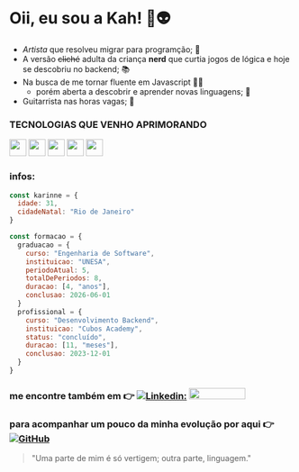 # Oii, eu sou a Kah! 🖖👽

- *Artista* que resolveu migrar para programção; 🎨
- A versão ~~cliché~~ adulta da criança **nerd** que curtia jogos de lógica e hoje se descobriu no backend; 📚
- Na busca de me tornar fluente em Javascript 👩‍💻
  - porém aberta a descobrir e aprender novas linguagens; 🚀
- Guitarrista nas horas vagas; 🎸

### TECNOLOGIAS QUE VENHO APRIMORANDO

 <img src="https://cdn.jsdelivr.net/gh/devicons/devicon/icons/javascript/javascript-original.svg" width="30" height="30"/> <img src="https://cdn.jsdelivr.net/gh/devicons/devicon/icons/nodejs/nodejs-original.svg" width="30" height="30" /> <img src="https://cdn.jsdelivr.net/gh/devicons/devicon/icons/npm/npm-original-wordmark.svg" width="30" height="30" /> <img src="https://cdn.jsdelivr.net/gh/devicons/devicon/icons/typescript/typescript-original.svg" width="30" height="30" /> <img src="https://cdn.jsdelivr.net/gh/devicons/devicon/icons/postgresql/postgresql-plain-wordmark.svg" width="30" height="30" />
          

### infos:

  ```javascript
  const karinne = {
    idade: 31,
    cidadeNatal: "Rio de Janeiro"
  }
  
  const formacao = {
    graduacao = {
      curso: "Engenharia de Software",
      instituicao: "UNESA",
      periodoAtual: 5,
      totalDePeriodos: 8,
      duracao: [4, "anos"],
      conclusao: 2026-06-01
    }
    profissional = {
      curso: "Desenvolvimento Backend",
      instituicao: "Cubos Academy",
      status: "concluído",
      duracao: [11, "meses"],
      conclusao: 2023-12-01
    }
  }
```

### me encontre também em 👉 [![Linkedin:](https://img.shields.io/badge/-Linkedin-black?style=flat-square&logo=Linkedin&logoColor=white&link=https://www.linkedin.com/in/karinnealmeida93/)](https://www.linkedin.com/in/karinnealmeida93/)   <a href="https://www.hackerrank.com/karinnealmeida"> <img src="https://hrcdn.net/fcore/assets/brand/logo-new-white-green-a5cb16e0ae.svg" width="100" height="20"> </a>
### para acompanhar um pouco da minha evolução por aqui 👉 [![GitHub](https://img.shields.io/github/followers/Karinne?label=follow&style=social)](https://github.com/karinnealmeida) 


> "Uma parte de mim
é só vertigem;
outra parte,
linguagem."
